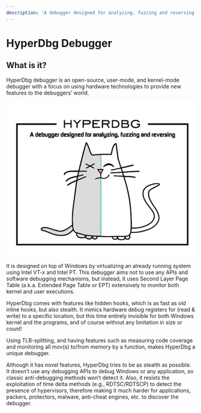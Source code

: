 ```yaml
---
description: 'A debugger designed for analyzing, fuzzing and reversing'
---
```


# HyperDbg Debugger

## What is it?

HyperDbg debugger is an open-source, user-mode, and kernel-mode debugger with a focus on using hardware technologies to provide new features to the debuggers’ world.

![](.gitbook/assets/artboard-2.png)

It is designed on top of Windows by virtualizing an already running system using Intel VT-x and Intel PT. This debugger aims not to use any APIs and software debugging mechanisms, but instead, it uses Second Layer Page Table \(a.k.a. Extended Page Table or EPT\) extensively to monitor both kernel and user executions.

HyperDbg comes with features like hidden hooks, which is as fast as old inline hooks, but also stealth. It mimics hardware debug registers for \(read & write\) to a specific location, but this time entirely invisible for both Windows kernel and the programs, and of course without any limitation in size or count!

Using TLB-splitting, and having features such as measuring code coverage and monitoring all mov\(s\) to/from memory by a function, makes HyperDbg a unique debugger.

Although it has novel features, HyperDbg tries to be as stealth as possible. It doesn’t use any debugging APIs to debug Windows or any application, so classic anti-debugging methods won’t detect it. Also, it resists the exploitation of time delta methods \(e.g., RDTSC/RDTSCP\) to detect the presence of hypervisors, therefore making it much harder for applications, packers, protectors, malware, anti-cheat engines, etc. to discover the debugger.

